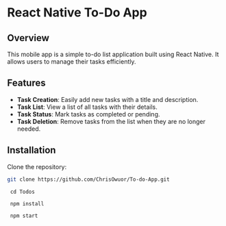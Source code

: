 # React Native To-Do App

## Overview

This mobile app is a simple to-do list application built using React Native. It allows users to manage their tasks efficiently.

## Features

- **Task Creation**: Easily add new tasks with a title and description.
- **Task List**: View a list of all tasks with their details.
- **Task Status**: Mark tasks as completed or pending.
- **Task Deletion**: Remove tasks from the list when they are no longer needed.



## Installation

Clone the repository:

   ```bash
   git clone https://github.com/ChrisOwuor/To-do-App.git
```
``` 
 cd Todos
```

``` cmd
 npm install
```
``` cmd
 npm start
```
